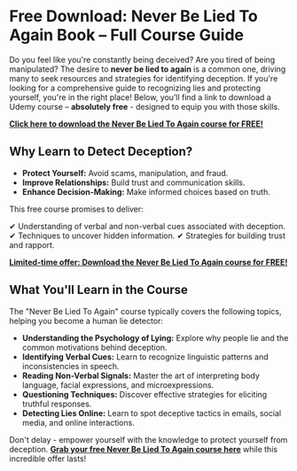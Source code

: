 # Free Download: Never Be Lied To Again Book – Full Course Guide

Do you feel like you're constantly being deceived? Are you tired of being manipulated? The desire to **never be lied to again** is a common one, driving many to seek resources and strategies for identifying deception. If you're looking for a comprehensive guide to recognizing lies and protecting yourself, you're in the right place! Below, you’ll find a link to download a Udemy course – **absolutely free** - designed to equip you with those skills.

[**Click here to download the Never Be Lied To Again course for FREE!**](https://udemywork.com/never-be-lied-to-again-book)

## Why Learn to Detect Deception?

*   **Protect Yourself:** Avoid scams, manipulation, and fraud.
*   **Improve Relationships:** Build trust and communication skills.
*   **Enhance Decision-Making:** Make informed choices based on truth.

This free course promises to deliver:

✔  Understanding of verbal and non-verbal cues associated with deception.
✔  Techniques to uncover hidden information.
✔  Strategies for building trust and rapport.

[**Limited-time offer: Download the Never Be Lied To Again course for FREE!**](https://udemywork.com/never-be-lied-to-again-book)

## What You'll Learn in the Course

The "Never Be Lied To Again" course typically covers the following topics, helping you become a human lie detector:

*   **Understanding the Psychology of Lying:** Explore why people lie and the common motivations behind deception.
*   **Identifying Verbal Cues:** Learn to recognize linguistic patterns and inconsistencies in speech.
*   **Reading Non-Verbal Signals:** Master the art of interpreting body language, facial expressions, and microexpressions.
*   **Questioning Techniques:** Discover effective strategies for eliciting truthful responses.
*   **Detecting Lies Online:** Learn to spot deceptive tactics in emails, social media, and online interactions.

Don't delay - empower yourself with the knowledge to protect yourself from deception. **[Grab your free Never Be Lied To Again course here](https://udemywork.com/never-be-lied-to-again-book)** while this incredible offer lasts!
